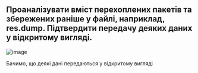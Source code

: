 ## Проаналізувати вміст перехоплених пакетів та збережених раніше у файлі, наприклад, res.dump. Підтвердити передачу деяких даних у відкритому вигляді.

![image](https://github.com/oleksandrblazhko/ai-192-tarasenko/assets/81381951/c76f1243-adfc-4eae-a12a-c7f773900891)


Бачимо, що деякі дані передаються у відкритому вигляді

